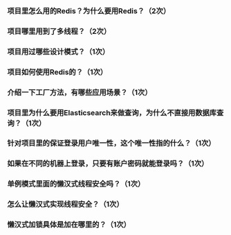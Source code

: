 ### 项目里怎么用的Redis？为什么要用Redis？（2次）

### 项目哪里用到了多线程？（2次）

### 项目用过哪些设计模式？（1次）

### 项目如何使用Redis的？（1次）

### 介绍一下工厂方法，有哪些应用场景？（1次）

### 项目里为什么要用Elasticsearch来做查询，为什么不直接用数据库查询？（1次）

### 针对项目里的保证登录用户唯一性，这个唯一性指的什么？（1次）

### 如果在不同的机器上登录，只要有账户密码就能登录吗？（1次）

### 单例模式里面的懒汉式线程安全吗？（1次）

### 怎么让懒汉式实现线程安全？（1次）

### 懒汉式加锁具体是加在哪里的？（1次）